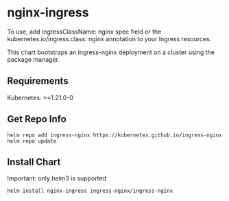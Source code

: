 # nginx-ingress
To use, add ingressClassName: nginx spec field or the kubernetes.io/ingress.class: nginx annotation to your Ingress resources.

This chart bootstraps an ingress-nginx deployment on a  cluster using the  package manager.

## Requirements
Kubernetes: >=1.21.0-0

## Get Repo Info
```
helm repo add ingress-nginx https://kubernetes.github.io/ingress-nginx
helm repo update
```

## Install Chart
Important: only helm3 is supported

```
helm install nginx-ingress ingress-nginx/ingress-nginx
```